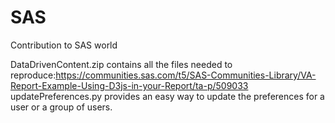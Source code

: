 # SAS
Contribution to SAS world

DataDrivenContent.zip contains all the files needed to reproduce:https://communities.sas.com/t5/SAS-Communities-Library/VA-Report-Example-Using-D3js-in-your-Report/ta-p/509033 
updatePreferences.py provides an easy way to update the preferences for a user or a group of users. 
